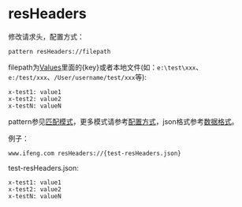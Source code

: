 # resHeaders

修改请求头，配置方式：

	pattern resHeaders://filepath
	
filepath为[Values](http://local.whistlejs.com/#values)里面的{key}或者本地文件(如：`e:\test\xxx`、`e:/test/xxx`、`/User/username/test/xxx`等):

	x-test1: value1 
	x-test2: value2
	x-testN: valueN

pattern参见[匹配模式](../pattern.html)，更多模式请参考[配置方式](../mode.html)，json格式参考[数据格式](../data.html)。

例子：

	www.ifeng.com resHeaders://{test-resHeaders.json}
	

test-resHeaders.json:

	x-test1: value1 
	x-test2: value2
	x-testN: valueN
